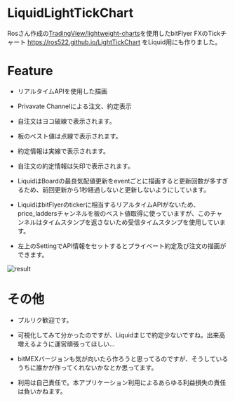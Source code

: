 # LiquidLightTickChart

 Rosさん作成の[TradingView/lightweight-charts](https://github.com/tradingview/lightweight-charts)を使用したbitFlyer FXのTickチャート
https://ros522.github.io/LightTickChart
をLiquid用にも作りました。

# Feature

 - リアルタイムAPIを使用した描画
 - Privavate Channelによる注文、約定表示

 - 自注文はヨコ破線で表示されます。
 - 板のベスト値は点線で表示されます。
 - 約定情報は実線で表示されます。
 - 自注文の約定情報は矢印で表示されます。
 - LiquidはBoardの最良気配値更新をeventごとに描画すると更新回数が多すぎるため、前回更新から1秒経過しないと更新しないようにしています。
 - LiquidはbitFlyerのtickerに相当するリアルタイムAPIがないため、price_laddersチャンネルを板のベスト値取得に使っていますが、このチャンネルはタイムスタンプを返さないため受信タイムスタンプを使用しています。
 - 左上のSettingでAPI情報をセットするとプライベート約定及び注文の描画ができます。
 
 ![result](https://github.com/Snufkin0866/LiquidLightTickChart/blob/master/index.html-Google-Chrome-2019-12-16-01-44-32.gif)

# その他
 - プルリク歓迎です。
 - 可視化してみて分かったのですが、Liquidまじで約定少ないですね。出来高増えるように運営頑張ってほしい... 

 - bitMEXバージョンも気が向いたら作ろうと思ってるのですが、そうしているうちに誰かが作ってくれないかなとか思ってます。
 
 - 利用は自己責任で。本アプリケーション利用によるあらゆる利益損失の責任は負いかねます。 
